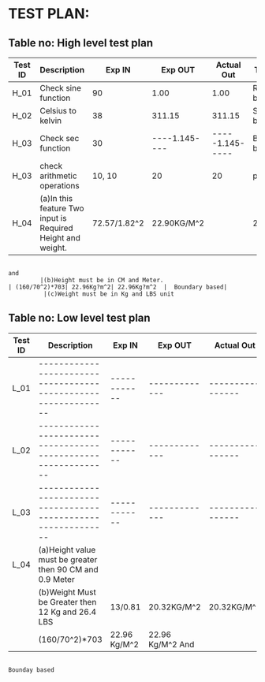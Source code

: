 # TEST PLAN:

## Table no: High level test plan

| **Test ID** | **Description**                                              | **Exp IN** | **Exp OUT** | **Actual Out** |**Type Of Test**  |    
|-------------|--------------------------------------------------------------|------------|-------------|----------------|------------------|
|  H_01       |    Check sine function                                       |  90        |   1.00      | 1.00           |Requirement based |
|  H_02       |                Celsius to kelvin                             |      38    |    311.15   |     311.15     |Scenario based    |
|  H_03       |     Check sec function                                       |  30        |----1.145----|-----1.145----- |Boundary based    |
|  H_03       |     check arithmetic operations                              |  10, 10    |    20       |     20         |     passed       |           
|  H_04        |(a)In this feature Two input is Required Height and weight.   | 72.57/1.82^2|22.90KG/M^2   ||22.90KG/M^2 |  Requirement base
                                                                                                                                and 
             |(b)Height must be in CM and Meter.                            | (160/70^2)*703| 22.96Kg?m^2| 22.96Kg?m^2  |  Boundary based|
              |(c)Weight must be in Kg and LBS unit
## Table no: Low level test plan

| **Test ID** | **Description**                                              | **Exp IN** | **Exp OUT** | **Actual Out** |**Type Of Test**  |    
|-------------|--------------------------------------------------------------|------------|-------------|----------------|------------------|
|  L_01       |--------------------------------------------------------------|  ------------|-------------|----------------|Requirement based |
|  L_02       |--------------------------------------------------------------|  ------------|-------------|----------------|Scenario based    |
|  L_03       |--------------------------------------------------------------|  ------------|-------------|----------------|Boundary based    |
|  L_04       | (a)Height value must be greater then 90 CM and 0.9 Meter
|             |(b)Weight Must be Greater then 12 Kg and 26.4 LBS             |13/0.81       |20.32KG/M^2   |20.32KG/M^2    |Requirment based   |
                                                                              |(160/70^2)*703| 22.96 Kg/M^2  | 22.96 Kg/M^2       And       
                                                                                                                             Bounday based    
